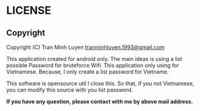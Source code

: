 LICENSE
==========

Copyright
-------------
Copyright (C) Tran Minh Luyen <tranminhluyen.1993@gmail.com>

This application created for android only. The main ideas is using a list possible Password for bruteforce Wifi.
This application only using for Vietnamese. Because, I only create a list password for Vietname.

This software is opensource util I close this. So that, if you not Vietnamese, you can modify this source with you list password.

**If you have any question, please contact with me by above mail address.**

